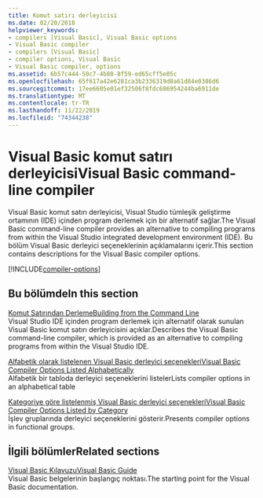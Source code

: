 ```yaml
---
title: Komut satırı derleyicisi
ms.date: 02/20/2018
helpviewer_keywords:
- compilers [Visual Basic], Visual Basic options
- Visual Basic compiler
- compilers [Visual Basic]
- compiler options, Visual Basic
- Visual Basic compiler, options
ms.assetid: 6b57c444-50c7-4b88-8f59-ed65cff5e05c
ms.openlocfilehash: 65f617a42e6281ca3b2336319d8a61d84e0386d6
ms.sourcegitcommit: 17ee6605e01ef32506f8fdc686954244ba6911de
ms.translationtype: MT
ms.contentlocale: tr-TR
ms.lasthandoff: 11/22/2019
ms.locfileid: "74344238"
---
```

# <a name="visual-basic-command-line-compiler"></a><span data-ttu-id="69339-102">Visual Basic komut satırı derleyicisi</span><span class="sxs-lookup"><span data-stu-id="69339-102">Visual Basic command-line compiler</span></span>

<span data-ttu-id="69339-103">Visual Basic komut satırı derleyicisi, Visual Studio tümleşik geliştirme ortamının (IDE) içinden program derlemek için bir alternatif sağlar.</span><span class="sxs-lookup"><span data-stu-id="69339-103">The Visual Basic command-line compiler provides an alternative to compiling programs from within the Visual Studio integrated development environment (IDE).</span></span> <span data-ttu-id="69339-104">Bu bölüm Visual Basic derleyici seçeneklerinin açıklamalarını içerir.</span><span class="sxs-lookup"><span data-stu-id="69339-104">This section contains descriptions for the Visual Basic compiler options.</span></span>

[!INCLUDE[compiler-options](~/includes/compiler-options.md)]
  
## <a name="in-this-section"></a><span data-ttu-id="69339-105">Bu bölümde</span><span class="sxs-lookup"><span data-stu-id="69339-105">In this section</span></span>

[<span data-ttu-id="69339-106">Komut Satırından Derleme</span><span class="sxs-lookup"><span data-stu-id="69339-106">Building from the Command Line</span></span>](../../../visual-basic/reference/command-line-compiler/building-from-the-command-line.md)  
<span data-ttu-id="69339-107">Visual Studio IDE içinden program derlemek için alternatif olarak sunulan Visual Basic komut satırı derleyicisini açıklar.</span><span class="sxs-lookup"><span data-stu-id="69339-107">Describes the Visual Basic command-line compiler, which is provided as an alternative to compiling programs from within the Visual Studio IDE.</span></span>

[<span data-ttu-id="69339-108">Alfabetik olarak listelenen Visual Basic derleyici seçenekleri</span><span class="sxs-lookup"><span data-stu-id="69339-108">Visual Basic Compiler Options Listed Alphabetically</span></span>](../../../visual-basic/reference/command-line-compiler/compiler-options-listed-alphabetically.md)  
<span data-ttu-id="69339-109">Alfabetik bir tabloda derleyici seçeneklerini listeler</span><span class="sxs-lookup"><span data-stu-id="69339-109">Lists compiler options in an alphabetical table</span></span>

[<span data-ttu-id="69339-110">Kategoriye göre listelenmiş Visual Basic derleyici seçenekleri</span><span class="sxs-lookup"><span data-stu-id="69339-110">Visual Basic Compiler Options Listed by Category</span></span>](../../../visual-basic/reference/command-line-compiler/compiler-options-listed-by-category.md)  
<span data-ttu-id="69339-111">İşlev gruplarında derleyici seçeneklerini gösterir.</span><span class="sxs-lookup"><span data-stu-id="69339-111">Presents compiler options in functional groups.</span></span>
  
## <a name="related-sections"></a><span data-ttu-id="69339-112">İlgili bölümler</span><span class="sxs-lookup"><span data-stu-id="69339-112">Related sections</span></span>

[<span data-ttu-id="69339-113">Visual Basic Kılavuzu</span><span class="sxs-lookup"><span data-stu-id="69339-113">Visual Basic Guide</span></span>](../../index.md)  
<span data-ttu-id="69339-114">Visual Basic belgelerinin başlangıç noktası.</span><span class="sxs-lookup"><span data-stu-id="69339-114">The starting point for the Visual Basic documentation.</span></span>
